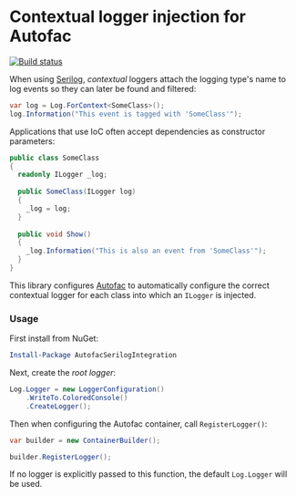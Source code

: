 # Contextual logger injection for Autofac

[![Build status](https://ci.appveyor.com/api/projects/status/lannw2ooxpnwgdp4/branch/master?svg=true)](https://ci.appveyor.com/project/NicholasBlumhardt/autofac-serilog-integration/branch/master)

When using [Serilog](http://serilog.net), _contextual_ loggers attach the logging type's name to log events so they can later be found and filtered:

```csharp
var log = Log.ForContext<SomeClass>();
log.Information("This event is tagged with 'SomeClass'");
```

Applications that use IoC often accept dependencies as constructor parameters:

```csharp
public class SomeClass
{
  readonly ILogger _log;
  
  public SomeClass(ILogger log)
  {
    _log = log;
  }
  
  public void Show()
  {
    _log.Information("This is also an event from 'SomeClass'");
  }
}
```

This library configures [Autofac](http://autofac.org) to automatically configure the correct contextual logger for each class into which an `ILogger` is injected.

### Usage

First install from NuGet:

```powershell
Install-Package AutofacSerilogIntegration
```

Next, create the _root logger_:

```csharp
Log.Logger = new LoggerConfiguration()
    .WriteTo.ColoredConsole()
    .CreateLogger();
```

Then when configuring the Autofac container, call `RegisterLogger()`:

```csharp
var builder = new ContainerBuilder();

builder.RegisterLogger();
```

If no logger is explicitly passed to this function, the default `Log.Logger` will be used.
